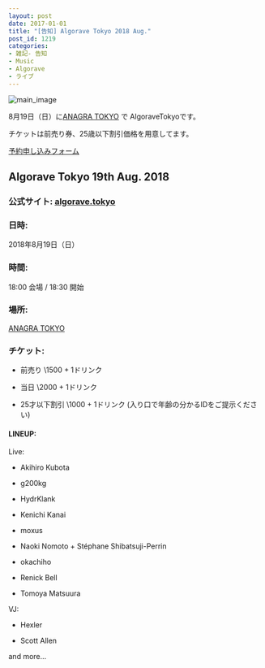 ```yaml
---
layout: post
date: 2017-01-01
title: "[告知] Algorave Tokyo 2018 Aug."
post_id: 1219
categories: 
- 雑記- 告知
- Music
- Algorave
- ライブ
---
```


![main_image](/images/algorave_2018_aug_web_sq_1500.jpg)


8月19日（日）に[ANAGRA TOKYO][3] で AlgoraveTokyoです。

チケットは前売り券、25歳以下割引価格を用意してます。

[予約申し込みフォーム](https://docs.google.com/forms/d/e/1FAIpQLSeaXuaXGp3TJLiKqCuPxVliaYGP9xMWQy5UWuZDdX3yBUT3Yw/viewform)

## Algorave Tokyo 19th Aug. 2018

### 公式サイト: [algorave.tokyo][1]

### 日時: 
  
  2018年8月19日（日）

### 時間: 
  
  18:00 会場 / 18:30 開始

### 場所: 
  
  [ANAGRA TOKYO][3]

### チケット:

  - 前売り \1500 + 1ドリンク

  - 当日 \2000 + 1ドリンク
  
  - 25才以下割引 \1000 + 1ドリンク (入り口で年齢の分かるIDをご提示ください)

#### LINEUP:
    
Live:

- Akihiro Kubota

- g200kg

- HydrKlank

- Kenichi Kanai

- moxus

- Naoki Nomoto + Stéphane Shibatsuji-Perrin

- okachiho

- Renick Bell

- Tomoya Matsuura

VJ:

- Hexler

- Scott Allen

and more...

[1]: http://algorave.tokyo

[3]: http://www.anagra-tokyo.com//